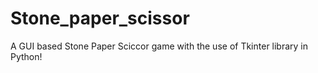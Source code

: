 # Stone_paper_scissor
A GUI based Stone Paper Sciccor game with the use of Tkinter library in Python!
